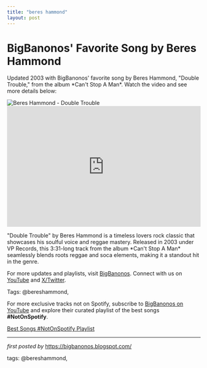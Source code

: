 ```yaml
---
title: "beres hammond"
layout: post
---
```

<!-- Post Title -->
<h1 >BigBanonos' Favorite Song by Beres Hammond</h1> <!-- Introductory Text -->
<p >Updated 2003 with BigBanonos' favorite song by Beres Hammond, "Double Trouble," from the album *Can't Stop A Man*. Watch the video and see more details below:</p> <!-- Featured Image -->
<div > <img src="https://encrypted-tbn0.gstatic.com/images?q=tbn:ANd9GcRQVjtl7k1XAZyKxk8xzApo8DSMiwgYe_aUkg&s" alt="Beres Hammond - Double Trouble" />
</div> <!-- YouTube Video Embed -->
<div > <iframe width="100%" height="315" src="https://www.youtube.com/embed/0B3hqwbKbkc" title="Double Trouble" frameborder="0" allow="accelerometer; autoplay; clipboard-write; encrypted-media; gyroscope; picture-in-picture; web-share" referrerpolicy="strict-origin-when-cross-origin" allowfullscreen></iframe>
</div> <!-- Song Information -->
<div > <p>"Double Trouble" by Beres Hammond is a timeless lovers rock classic that showcases his soulful voice and reggae mastery. Released in 2003 under VP Records, this 3:31-long track from the album *Can't Stop A Man* seamlessly blends roots reggae and soca elements, making it a standout hit in the genre.</p>
</div> <!-- Footer Links -->
<div > <p>For more updates and playlists, visit <a href="https://bigbanonos.blogspot.com/" target="_blank">BigBanonos</a>. Connect with us on <a href="https://www.youtube.com/@BigBanonos" target="_blank">YouTube</a> and <a href="https://x.com/bigbanonos" target="_blank">X/Twitter</a>.</p>
</div> <!-- Tags -->
<p >Tags: @bereshammond,</p>


<!--Subscribe and Playlist Links-->
<div>
    <p>For more exclusive tracks not on Spotify, subscribe to <a href="https://www.youtube.com/@BigBanonos" target="_blank">BigBanonos on YouTube</a> and explore their curated playlist of the best songs <strong>#NotOnSpotify</strong>.</p>
    <p><a href="https://www.youtube.com/playlist?list=PLtuNtuTatqI0kFahUCbtbfenC_ET5O_tr" target="_blank">Best Songs #NotOnSpotify Playlist<br /></a></p></div>

<hr />

<p><em>first posted by</em> <a href="https://bigbanonos.blogspot.com/" rel="noopener" target="_new">https://bigbanonos.blogspot.com/</a></p>

<p>tags: @bereshammond,</p>
